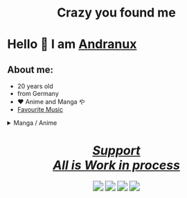 # <div align="center"><b>Crazy you found me</b></div>

# Hello 👋 I am [Andranux](https://andranux.de/)

## About me:

- 20 years old
- from Germany
- ❤️ Anime and Manga や
- [Favourite Music](https://andranux.de/main.html)

<details>
	<summary>Manga / Anime</summary>
  <ol>
    <details>
	    <summary><u>Wishes:</u></summary>
	    <ol>
		 -  Schulmädchen report (planet Manga)<br>
		 -  Goblin slayer (Altraverse)<br>
		 -  Solo Leveling (Altraverse)<br>
		 -  Fairy Tail (Carlsen)<br>
		 -  Fullmetal Alchemist Metal Edition (Altraverse)<br>
		 -  Kemono Jihen (altravers)<br>
		 -  your name (Leonine)<br>
		 -  silence voice<br>
		 -  Stein;Gate<br>
		 -  Bloom into you (KSM Anime)<br>
		 -  The Irregular at Magic High School (KSM Anime)<br>
		 -  Cowboy Bebop - Gesamtausgabe (Nipponart)<br>
		 -  Spriggan<br>
		 -  Perfect Blue<br>
		 -  No Game No Life Season2 ;-)
	    </ol>
    </details>
    <details>
    	<summary><b>Manga:</b></summary>
    	<a href="https://andranux.de/weeb/manga.html">https://andranux.de/weeb/manga.html</a>
    </details>
    <details>
    	<summary><b>Anime:</b></summary>
			<a href="https://andranux.de/weeb/anime.html">https://andranux.de/weeb/anime.html</a>
		</details>
	</ol>
</details>

<div align="center"><a href="https://andranux.de/404/support.html"><h1><u><i> Support </i><br><b><i> All is Work in process </i></b></u></h1></a></div>

<p align="center"><a href="t.me/anno_pi"><img src="https://img.shields.io/badge/Telegram-Anno__pi-0088cc" style="zoom:150%;" ></a> <img src="https://img.shields.io/badge/Version-Alpha%2FBeta-yellow" style="zoom:150%;" > <a href="https://matrix.to/#/%40anno2405%3Amatrix.org"><img src="https://img.shields.io/badge/Matrix-%40anno2405%3Amatrix.org-white" style="zoom:150%;"></a> <a href="mailto:andreas_coding@gmx.de"><img src="https://img.shields.io/badge/Email-andreas__coding%40gmx.de-brown" style="zoom:150%;"></a></p>
